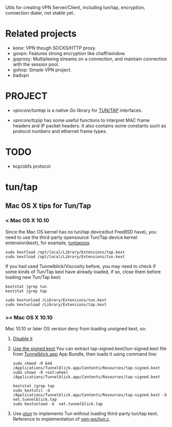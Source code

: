 
Utils for creating VPN Server/Client, including tun/tap, encryption, connection dialer, not stable yet..

# Related projects

* kone: VPN though SOCKS/HTTP proxy.
* govpn: Features strong encryption like chaff/window.
* goproxy: Multiplexing streams on a connection, and maintain connection with the session pool.
* gohop: Simple VPN project.
* badvpn


# PROJECT
* *vpncore/tuntap* is a native Go library for [TUN/TAP](http://en.wikipedia.org/wiki/TUN/TAP) interfaces.

* *vpncore/tcpip* has some useful functions to interpret MAC frame headers and IP packet headers. It also contains some constants such as protocol numbers and ethernet frame types.

# TODO
* kcp/obfs protocol


# tun/tap
## Mac OS X tips for Tun/Tap
### < Mac OS X 10.10

Since the Mac OS kernel has no tun/tap device(but FreeBSD have), you need to use the third-party opensource Tun/Tap device
kernel extension(kext), for example, [tuntaposx](http://tuntaposx.sourceforge.net).

```
sudo kextload /opt/local/Library/Extensions/tap.kext
sudo kextload /opt/local/Library/Extensions/tun.kext
```

If you had used Tunnelblick/Viscosity before, you may need to check if some kinds of Tun/Tap kext have already loaded,
if so, close them before loading new Tun/Tap kext:

```
kextstat |grep tun
kextstat |grep tap

sudo kextunload /Library/Extensions/tun.kext
sudo kextunload /Library/Extensions/tap.kext
```

### >= Mac OS X 10.10

Mac 10.10 or later OS version deny from loading unsigned kext, so:

1. [Disable it](https://github.com/sergeybratus/netfluke/blob/master/howto-disable-kext-signing.txt)

2. [Use the signed kext](https://github.com/sergeybratus/netfluke/blob/master/howto-load-signed-tunnelblick-drivers.txt).You can extract tap-signed.kext/tun-signed.kext file from [Tunnelblick.app](https://tunnelblick.net) App Bundle, then loads it using command line:

    ```
    sudo chmod -R 644  /Applications/Tunnelblick.app/Contents/Resources/tap-signed.kext
    sudo chown -R root:wheel  /Applications/Tunnelblick.app/Contents/Resources/tap-signed.kext
    
    kextstat |grep tap 
    sudo kextutil -d /Applications/Tunnelblick.app/Contents/Resources/tap-signed.kext -b net.tunnelblick.tap
    sudo kextunload -b  net.tunnelblick.tap
    ```
3. Use [utun](https://github.com/songgao/water/issues/3) to implements Tun without loading third-party tun/tap kext. Reference to implementation of [vpn-ws/tun.c](https://github.com/unbit/vpn-ws/blob/master/src/tuntap.c). 

